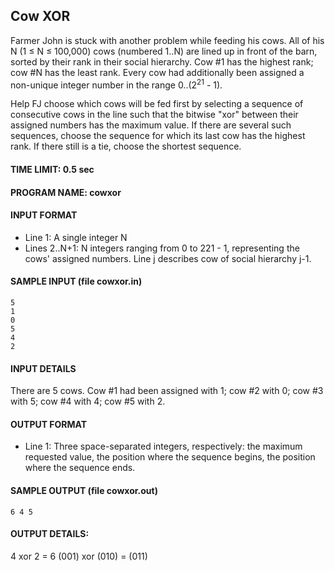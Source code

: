 ## Cow XOR

Farmer John is stuck with another problem while feeding his cows. All of his N (1 ≤ N ≤ 100,000) cows (numbered 1..N) are lined up in front of the barn, sorted by their rank in their social hierarchy. Cow #1 has the highest rank; cow #N has the least rank. Every cow had additionally been assigned a non-unique integer number in the range 0..(2<sup>21</sup> - 1).

Help FJ choose which cows will be fed first by selecting a sequence of consecutive cows in the line such that the bitwise "xor" between their assigned numbers has the maximum value. If there are several such sequences, choose the sequence for which its last cow has the highest rank. If there still is a tie, choose the shortest sequence.

#### TIME LIMIT: 0.5 sec

#### PROGRAM NAME: cowxor

#### INPUT FORMAT

* Line 1: A single integer N
* Lines 2..N+1: N integers ranging from 0 to 221 - 1, representing the cows' assigned numbers. Line j describes cow of social hierarchy j-1.

#### SAMPLE INPUT (file cowxor.in)
```
5
1
0
5
4
2
```

#### INPUT DETAILS

There are 5 cows. Cow #1 had been assigned with 1; cow #2 with 0; cow #3 with 5; cow #4 with 4; cow #5 with 2.

#### OUTPUT FORMAT

* Line 1: Three space-separated integers, respectively: the maximum requested value, the position where the sequence begins, the position where the sequence ends.

#### SAMPLE OUTPUT (file cowxor.out)
```
6 4 5
```

#### OUTPUT DETAILS:

4 xor 2 = 6
(001) xor (010) = (011) 
